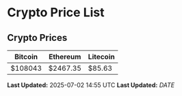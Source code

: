 # Crypto Price List

## Crypto Prices
| Bitcoin | Ethereum | Litecoin |
| ------- | -------- | -------- |
| $108043 | $2467.35 | $85.63 |
**Last Updated:** 2025-07-02 14:55 UTC
**Last Updated:** $DATE$
